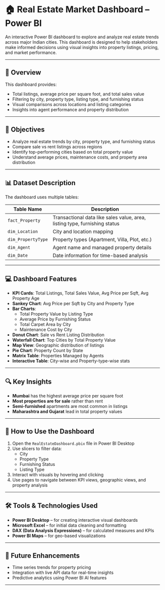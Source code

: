 # 🏠 Real Estate Market Dashboard – Power BI

An interactive Power BI dashboard to explore and analyze real estate trends across major Indian cities. This dashboard is designed to help stakeholders make informed decisions using visual insights into property listings, pricing, and market performance.

---

## 📌 Overview

This dashboard provides:

- Total listings, average price per square foot, and total sales value
- Filtering by city, property type, listing type, and furnishing status
- Visual comparisons across locations and listing categories
- Insights into agent performance and property distribution

---

## 🎯 Objectives

- Analyze real estate trends by city, property type, and furnishing status
- Compare sale vs rent listings across regions
- Identify top-performing cities based on total property value
- Understand average prices, maintenance costs, and property area distribution

---

## 📊 Dataset Description

The dashboard uses multiple tables:

| Table Name        | Description                                                      |
|------------------|------------------------------------------------------------------|
| `fact_Property`   | Transactional data like sales value, area, listing type, furnishing status |
| `dim_Location`    | City and location mapping                                        |
| `dim_PropertyType`| Property types (Apartment, Villa, Plot, etc.)                   |
| `dim_Agent`       | Agent name and managed property details                         |
| `dim_Date`        | Date information for time-based analysis                        |

---

## 💻 Dashboard Features

- **KPI Cards**: Total Listings, Total Sales Value, Avg Price per Sqft, Avg Property Age
- **Sankey Chart**: Avg Price per Sqft by City and Property Type
- **Bar Charts**:
  - Total Property Value by Listing Type
  - Average Price by Furnishing Status
  - Total Carpet Area by City
  - Maintenance Cost by City
- **Donut Chart**: Sale vs Rent Listing Distribution
- **Waterfall Chart**: Top Cities by Total Property Value
- **Map View**: Geographic distribution of listings
- **Pie Chart**: Property Count by State
- **Matrix Table**: Properties Managed by Agents
- **Interactive Table**: City-wise and Property-type-wise stats

---

## 🔍 Key Insights

- **Mumbai** has the highest average price per square foot
- **Most properties are for sale** rather than rent
- **Semi-furnished** apartments are most common in listings
- **Maharashtra and Gujarat** lead in total property values

---

## 🧠 How to Use the Dashboard

1. Open the `RealEstateDashboard.pbix` file in Power BI Desktop
2. Use slicers to filter data:
   - City
   - Property Type
   - Furnishing Status
   - Listing Type
3. Interact with visuals by hovering and clicking
4. Use pages to navigate between KPI views, geographic views, and property analysis

---

## 🛠️ Tools & Technologies Used

- **Power BI Desktop** – for creating interactive visual dashboards
- **Microsoft Excel** – for initial data cleaning and formatting
- **DAX (Data Analysis Expressions)** – for calculated measures and KPIs
- **Power BI Maps** – for geo-based visualizations

---

## 🚀 Future Enhancements

- Time series trends for property pricing
- Integration with live API data for real-time insights
- Predictive analytics using Power BI AI features

---


